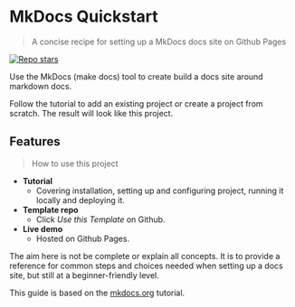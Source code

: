 # MkDocs Quickstart
> A concise recipe for setting up a MkDocs docs site on Github Pages

[![Repo stars](https://img.shields.io/github/stars/MichaelCurrin/mkdocs-quickstart?style=social)](https://github.com/MichaelCurrin/mkdocs-quickstart)


Use the MkDocs (make docs) tool to create build a docs site around markdown docs. 

Follow the tutorial to add an existing project or create a project from scratch. The result will look like this project.


## Features
> How to use this project

- **Tutorial**
    - Covering installation, setting up and configuring project, running it locally and deploying it.
- **Template repo**
    - Click *Use this Template* on Github.
- **Live demo**
    - Hosted on Github Pages.


The aim here is not be complete or explain all concepts. It is to provide a reference for common steps and choices needed when setting up a docs site, but still at a beginner-friendly level.

This guide is based on the [mkdocs.org](https://www.mkdocs.org/) tutorial.
